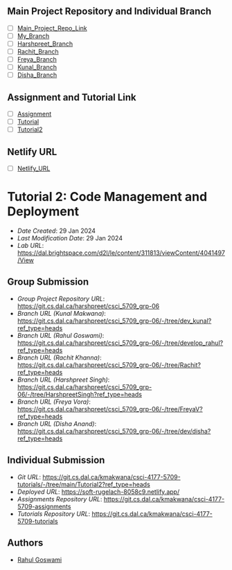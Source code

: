 ## Main Project Repository and Individual Branch
- [ ] [Main_Project_Repo_Link](https://git.cs.dal.ca/harshpreet/csci_5709_grp-06)
- [ ] [My_Branch](https://git.cs.dal.ca/harshpreet/csci_5709_grp-06/-/tree/develop_rahul?ref_type=heads)
- [ ] [Harshpreet_Branch](https://git.cs.dal.ca/harshpreet/csci_5709_grp-06/-/tree/HarshpreetSingh?ref_type=heads)
- [ ] [Rachit_Branch](https://git.cs.dal.ca/harshpreet/csci_5709_grp-06/-/tree/Rachit?ref_type=heads)
- [ ] [Freya_Branch](https://git.cs.dal.ca/harshpreet/csci_5709_grp-06/-/tree/FreyaV?ref_type=heads)
- [ ] [Kunal_Branch](https://git.cs.dal.ca/harshpreet/csci_5709_grp-06/-/tree/dev_kunal?ref_type=heads)
- [ ] [Disha_Branch](https://git.cs.dal.ca/harshpreet/csci_5709_grp-06/-/tree/dev/disha?ref_type=heads)
## Assignment and Tutorial Link
- [ ] [Assignment](https://git.cs.dal.ca/rgoswami/csci_5709_repository)
- [ ] [Tutorial](https://git.cs.dal.ca/rgoswami/csci_5709_tutorials/-/tree/main?ref_type=heads)
- [ ] [Tutorial2](https://git.cs.dal.ca/rgoswami/csci_5709_tutorials/-/tree/main/tutorial2?ref_type=heads)

## Netlify URL
- [ ] [Netlify_URL](https://main--majestic-youtiao-df8192.netlify.app/)

# Tutorial 2: Code Management and Deployment
* *Date Created*: 29 Jan 2024
* *Last Modification Date*: 29 Jan 2024
* *Lab URL*: <https://dal.brightspace.com/d2l/le/content/311813/viewContent/4041497/View>
 
## Group Submission
 
* *Group Project Repository URL*: <https://git.cs.dal.ca/harshpreet/csci_5709_grp-06>
* *Branch URL (Kunal Makwana)*: <https://git.cs.dal.ca/harshpreet/csci_5709_grp-06/-/tree/dev_kunal?ref_type=heads>
* *Branch URL (Rahul Goswami)*: <https://git.cs.dal.ca/harshpreet/csci_5709_grp-06/-/tree/develop_rahul?ref_type=heads>
* *Branch URL (Rachit Khanna)*: <https://git.cs.dal.ca/harshpreet/csci_5709_grp-06/-/tree/Rachit?ref_type=heads>
* *Branch URL (Harshpreet Singh)*: <https://git.cs.dal.ca/harshpreet/csci_5709_grp-06/-/tree/HarshpreetSingh?ref_type=heads>
* *Branch URL (Freya Vora)*: <https://git.cs.dal.ca/harshpreet/csci_5709_grp-06/-/tree/FreyaV?ref_type=heads>
* *Branch URL (Disha Anand)*: <https://git.cs.dal.ca/harshpreet/csci_5709_grp-06/-/tree/dev/disha?ref_type=heads>
 
## Individual Submission
* *Git URL*: <https://git.cs.dal.ca/kmakwana/csci-4177-5709-tutorials/-/tree/main/Tutorial2?ref_type=heads>
* *Deployed URL*: <https://soft-rugelach-8058c9.netlify.app/>
* *Assignments Repository URL*: <https://git.cs.dal.ca/kmakwana/csci-4177-5709-assignments>
* *Tutorials Repository URL*: <https://git.cs.dal.ca/kmakwana/csci-4177-5709-tutorials>
 
## Authors
* [Rahul Goswami](rh917388@dal.ca)